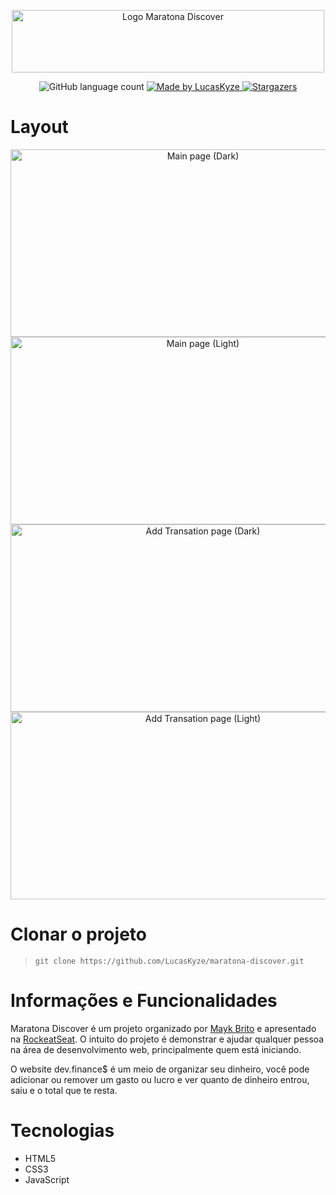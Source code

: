 <p align="center">
  <img src="https://cdn.discordapp.com/attachments/718584686968045639/804807009572487177/maratona-discover.svg" width="500" height="100" alt="Logo Maratona Discover"/>
</p>

<p align="center">
  <img alt="GitHub language count" src="https://img.shields.io/github/languages/count/LucasKyze/maratona-discover?color=%23845ce4">

  <a href="https://github.com/LucasKyze">
    <img alt="Made by LucasKyze" src="https://img.shields.io/badge/made%20by-LucasKyze-%23845ce4">
  </a>

  <a href="https://github.com/LucasKyze/maratona-discover/stargazers">
    <img alt="Stargazers" src="https://img.shields.io/github/stars/LucasKyze/maratona-discover?style=social">
  </a>
</p>

# Layout

<p align="center">
  <img alt="Main page (Dark)" src="https://cdn.discordapp.com/attachments/540362035616153600/807388911671443497/brave_AWxEMSK1eX.png" height="300" width="600">
  <img alt="Main page (Light)" src="https://cdn.discordapp.com/attachments/540362035616153600/807388904104656906/brave_ZOSsxDGDj6.png" height="300" width="600">
  <img alt="Add Transation page (Dark)" src="https://cdn.discordapp.com/attachments/540362035616153600/807392509080764442/brave_H0xQ9scpOL.png" height="300" width="600">
  <img alt="Add Transation page (Light)" src="https://cdn.discordapp.com/attachments/540362035616153600/807392489136848916/unknown.png" height="300" width="600">
</p>

# Clonar o projeto
> ```git clone https://github.com/LucasKyze/maratona-discover.git```

# Informações e Funcionalidades
Maratona Discover é um projeto organizado por <a target="_blank" href="https://github.com/maykbrito/">Mayk Brito</a> e apresentado na <a target="_blank" href="http://rocketseat.com.br/">RockeatSeat</a>.
O intuito do projeto é demonstrar e ajudar qualquer pessoa na área de desenvolvimento web, principalmente quem está iniciando.

O website dev.finance$ é um meio de organizar seu dinheiro, você pode adicionar ou remover um gasto ou lucro e ver quanto de dinheiro entrou, saiu e o total que te resta.

# Tecnologias
- HTML5
- CSS3
- JavaScript
